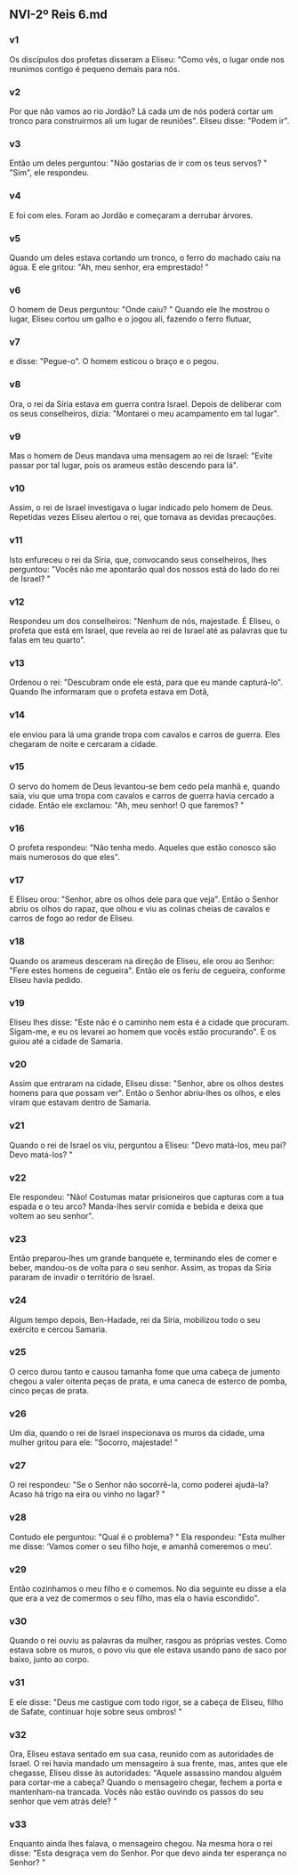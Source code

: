 ## NVI-2º Reis 6.md
### v1
 Os discípulos dos profetas disseram a Eliseu: "Como vês, o lugar onde nos reunimos contigo é pequeno demais para nós.
### v2
 Por que não vamos ao rio Jordão? Lá cada um de nós poderá cortar um tronco para construirmos ali um lugar de reuniões". Eliseu disse: "Podem ir".
### v3
 Então um deles perguntou: "Não gostarias de ir com os teus servos? " "Sim", ele respondeu.
### v4
 E foi com eles. Foram ao Jordão e começaram a derrubar árvores.
### v5
 Quando um deles estava cortando um tronco, o ferro do machado caiu na água. E ele gritou: "Ah, meu senhor, era emprestado! "
### v6
 O homem de Deus perguntou: "Onde caiu? " Quando ele lhe mostrou o lugar, Eliseu cortou um galho e o jogou ali, fazendo o ferro flutuar,
### v7
 e disse: "Pegue-o". O homem esticou o braço e o pegou.
### v8
 Ora, o rei da Síria estava em guerra contra Israel. Depois de deliberar com os seus conselheiros, dizia: "Montarei o meu acampamento em tal lugar".
### v9
 Mas o homem de Deus mandava uma mensagem ao rei de Israel: "Evite passar por tal lugar, pois os arameus estão descendo para lá".
### v10
 Assim, o rei de Israel investigava o lugar indicado pelo homem de Deus. Repetidas vezes Eliseu alertou o rei, que tomava as devidas precauções.
### v11
 Isto enfureceu o rei da Síria, que, convocando seus conselheiros, lhes perguntou: "Vocês não me apontarão qual dos nossos está do lado do rei de Israel? "
### v12
 Respondeu um dos conselheiros: "Nenhum de nós, majestade. É Eliseu, o profeta que está em Israel, que revela ao rei de Israel até as palavras que tu falas em teu quarto".
### v13
 Ordenou o rei: "Descubram onde ele está, para que eu mande capturá-lo". Quando lhe informaram que o profeta estava em Dotã,
### v14
 ele enviou para lá uma grande tropa com cavalos e carros de guerra. Eles chegaram de noite e cercaram a cidade.
### v15
 O servo do homem de Deus levantou-se bem cedo pela manhã e, quando saía, viu que uma tropa com cavalos e carros de guerra havia cercado a cidade. Então ele exclamou: "Ah, meu senhor! O que faremos? "
### v16
 O profeta respondeu: "Não tenha medo. Aqueles que estão conosco são mais numerosos do que eles".
### v17
 E Eliseu orou: "Senhor, abre os olhos dele para que veja". Então o Senhor abriu os olhos do rapaz, que olhou e viu as colinas cheias de cavalos e carros de fogo ao redor de Eliseu.
### v18
 Quando os arameus desceram na direção de Eliseu, ele orou ao Senhor: "Fere estes homens de cegueira". Então ele os feriu de cegueira, conforme Eliseu havia pedido.
### v19
 Eliseu lhes disse: "Este não é o caminho nem esta é a cidade que procuram. Sigam-me, e eu os levarei ao homem que vocês estão procurando". E os guiou até a cidade de Samaria.
### v20
 Assim que entraram na cidade, Eliseu disse: "Senhor, abre os olhos destes homens para que possam ver". Então o Senhor abriu-lhes os olhos, e eles viram que estavam dentro de Samaria.
### v21
 Quando o rei de Israel os viu, perguntou a Eliseu: "Devo matá-los, meu pai? Devo matá-los? "
### v22
 Ele respondeu: "Não! Costumas matar prisioneiros que capturas com a tua espada e o teu arco? Manda-lhes servir comida e bebida e deixa que voltem ao seu senhor".
### v23
 Então preparou-lhes um grande banquete e, terminando eles de comer e beber, mandou-os de volta para o seu senhor. Assim, as tropas da Síria pararam de invadir o território de Israel.
### v24
 Algum tempo depois, Ben-Hadade, rei da Síria, mobilizou todo o seu exército e cercou Samaria.
### v25
 O cerco durou tanto e causou tamanha fome que uma cabeça de jumento chegou a valer oitenta peças de prata, e uma caneca de esterco de pomba, cinco peças de prata.
### v26
 Um dia, quando o rei de Israel inspecionava os muros da cidade, uma mulher gritou para ele: "Socorro, majestade! "
### v27
 O rei respondeu: "Se o Senhor não socorrê-la, como poderei ajudá-la? Acaso há trigo na eira ou vinho no lagar? "
### v28
 Contudo ele perguntou: "Qual é o problema? " Ela respondeu: "Esta mulher me disse: ‘Vamos comer o seu filho hoje, e amanhã comeremos o meu’.
### v29
 Então cozinhamos o meu filho e o comemos. No dia seguinte eu disse a ela que era a vez de comermos o seu filho, mas ela o havia escondido".
### v30
 Quando o rei ouviu as palavras da mulher, rasgou as próprias vestes. Como estava sobre os muros, o povo viu que ele estava usando pano de saco por baixo, junto ao corpo.
### v31
 E ele disse: "Deus me castigue com todo rigor, se a cabeça de Eliseu, filho de Safate, continuar hoje sobre seus ombros! "
### v32
 Ora, Eliseu estava sentado em sua casa, reunido com as autoridades de Israel. O rei havia mandado um mensageiro à sua frente, mas, antes que ele chegasse, Eliseu disse às autoridades: "Aquele assassino mandou alguém para cortar-me a cabeça? Quando o mensageiro chegar, fechem a porta e mantenham-na trancada. Vocês não estão ouvindo os passos do seu senhor que vem atrás dele? "
### v33
 Enquanto ainda lhes falava, o mensageiro chegou. Na mesma hora o rei disse: "Esta desgraça vem do Senhor. Por que devo ainda ter esperança no Senhor? "
